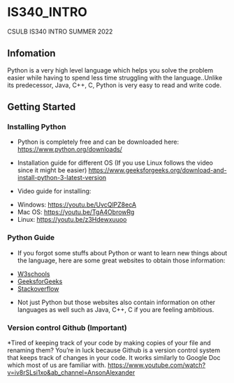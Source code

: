 # IS340_INTRO
CSULB IS340 INTRO SUMMER 2022

## Infomation

Python is a very high level language which helps you solve the problem easier
while having to spend less time struggling with the language..Unlike its predecessor,
Java, C++, C, Python is very easy to read and write code.

## Getting Started

### Installing Python

* Python is completely free and can be downloaded here:
https://www.python.org/downloads/

* Installation guide for different OS (If you use Linux follows the video since it
might be easier)
https://www.geeksforgeeks.org/download-and-install-python-3-latest-version

* Video guide for installing:
+ Windows: https://youtu.be/UvcQlPZ8ecA
+ Mac OS: https://youtu.be/TgA4ObrowRg
+ Linux: https://youtu.be/z3Hdewxuuoo

### Python Guide

* If you forgot some stuffs about Python or want to learn new things about the
language, here are some great websites to obtain those information:
+ [W3schools](https://www.w3schools.com/python/)
+ [GeeksforGeeks](https://www.geeksforgeeks.org/python-programming-language/)
+ [Stackoverflow](https://stackoverflow.com/questions/tagged/python)
* Not just Python but those websites also contain information on other languages
as well such as Java, C++, C if you are feeling ambitious.

### Version control Github (Important)

*Tired of keeping track of your code by making copies of your file and renaming
them? You’re in luck because Github is a version control system that keeps track
of changes in your code. It works similarly to Google Doc which most of us are
familiar with.
https://www.youtube.com/watch?v=iv8rSLsi1xo&ab_channel=AnsonAlexander


